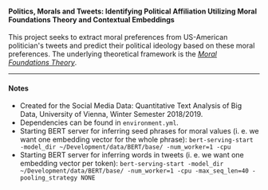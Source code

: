 #### Politics, Morals and Tweets: Identifying Political Affiliation Utilizing Moral Foundations Theory and Contextual Embeddings

This project seeks to extract moral preferences from US-American politician's tweets and predict their political ideology based on these moral preferences. The underlying theoretical framework is the _[Moral Foundations Theory](https://en.wikipedia.org/wiki/Moral_foundations_theory)_.
   
------

#### Notes

* Created for the Social Media Data: Quantitative Text Analysis of Big Data, University of Vienna, Winter Semester 2018/2019.
* Dependencies can be found in `environment.yml`.
* Starting BERT server for inferring seed phrases for moral values (i. e. we want one embedding vector for the whole phrase): 
```bert-serving-start -model_dir ~/Development/data/BERT/base/ -num_worker=1 -cpu``` 
* Starting BERT server for inferring words in tweets (i. e. we want one embedding vector per token): 
```bert-serving-start -model_dir ~/Development/data/BERT/base/ -num_worker=1 -cpu -max_seq_len=40 -pooling_strategy NONE``` 
